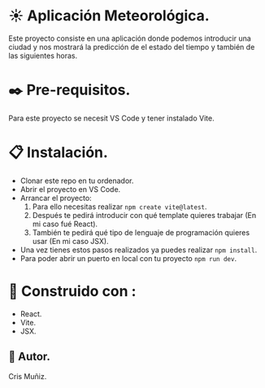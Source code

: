 # :sunny: Aplicación Meteorológica.
Este proyecto consiste en una aplicación donde podemos introducir una ciudad y nos mostrará la predicción de el estado del tiempo y también de las siguientes horas.

# :black_nib: Pre-requisitos.
Para este proyecto se necesit VS Code y tener instalado Vite.

# :clipboard: Instalación.
- Clonar este repo en tu ordenador.
- Abrir el proyecto en VS Code.
- Arrancar el proyecto:
  1. Para ello necesitas realizar ```npm create vite@latest```.
  2. Después te pedirá introducir con qué template quieres trabajar (En mi caso fué React).
  3. También te pedirá qué tipo de lenguaje de programación quieres usar (En mi caso JSX).
- Una vez tienes estos pasos realizados ya puedes realizar ```npm install```.
- Para poder abrir un puerto en local  con tu proyecto ```npm run dev```.
  
# :hammer: Construido con :
- React.
- Vite.
- JSX.

## :woman: Autor.
Cris Muñiz.
